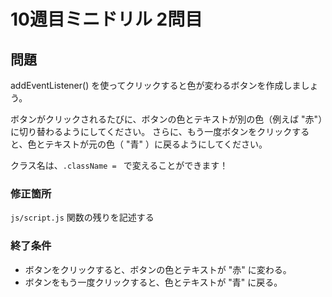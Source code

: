 # 10週目ミニドリル 2問目

## 問題

addEventListener() を使ってクリックすると色が変わるボタンを作成しましょう。

ボタンがクリックされるたびに、ボタンの色とテキストが別の色（例えば "赤"）に切り替わるようにしてください。
さらに、もう一度ボタンをクリックすると、色とテキストが元の色（ "青" ）に戻るようにしてください。

クラス名は、`.className = ` で変えることができます！

### 修正箇所

`js/script.js`
関数の残りを記述する

### 終了条件

- ボタンをクリックすると、ボタンの色とテキストが "赤" に変わる。
- ボタンをもう一度クリックすると、色とテキストが "青" に戻る。
